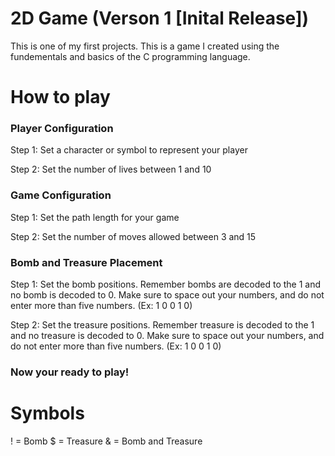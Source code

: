 # 2D Game (Verson 1 [Inital Release])
This is one of my first projects. This is a game I created using the fundementals and basics of the C programming language.

# How to play

### Player Configuration
Step 1: Set a character or symbol to represent your player

Step 2: Set the number of lives between 1 and 10

### Game Configuration
Step 1: Set the path length for your game

Step 2: Set the number of moves allowed between 3 and 15

### Bomb and Treasure Placement
Step 1: Set the bomb positions. Remember bombs are decoded to the 1 and no bomb is decoded to 0. Make sure to space out your numbers, and do not enter more than five numbers. (Ex: 1 0 0 1 0)

Step 2: Set the treasure positions. Remember treasure is decoded to the 1 and no treasure is decoded to 0. Make sure to space out your numbers, and do not enter more than five numbers. (Ex: 1 0 0 1 0)

### Now your ready to play! 

# Symbols
! = Bomb
$ = Treasure
& = Bomb and Treasure
